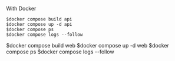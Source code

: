 With Docker
```
$docker compose build api
$docker compose up -d api
$docker compose ps
$docker compose logs --follow
```

$docker compose build web
$docker compose up -d web
$docker compose ps
$docker compose logs --follow
```

